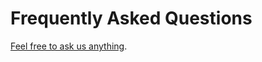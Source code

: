 # Frequently Asked Questions

[Feel free to ask us anything](https://github.com/haskellfoundation/gotta-go-fast/issues/new).
